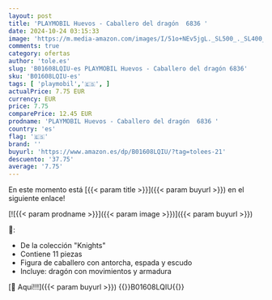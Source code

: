 ```yaml
---
layout: post
title: 'PLAYMOBIL Huevos - Caballero del dragón  6836 '
date: 2024-10-24 03:15:33
image: 'https://m.media-amazon.com/images/I/51o+NEv5jgL._SL500_._SL400_.jpg'
comments: true
category: ofertas
author: 'tole.es'
slug: 'B01608LQIU-es PLAYMOBIL Huevos - Caballero del dragón 6836'
sku: 'B01608LQIU-es'
tags: [ 'playmobil','🇪🇸', ]
actualPrice: 7.75 EUR
currency: EUR
price: 7.75
comparePrice: 12.45 EUR
prodname: 'PLAYMOBIL Huevos - Caballero del dragón  6836 '
country: 'es'
flag: '🇪🇸'
brand: ''
buyurl: 'https://www.amazon.es/dp/B01608LQIU/?tag=tolees-21'
descuento: '37.75'
average: '7.75'
---
```


En este momento está [{{< param title >}}]({{< param buyurl >}}) en el siguiente enlace!

[![{{< param prodname >}}]({{< param image >}})]({{< param buyurl >}})

🔎:

- De la colección "Knights"
- Contiene 11 piezas
- Figura de caballero con antorcha, espada y escudo
- Incluye: dragón con movimientos y armadura

[🛒 Aquí!!!]({{< param buyurl >}})
{{<world>}}B01608LQIU{{</world>}}
